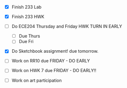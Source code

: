 - [x] Finish 233 Lab
- [x] Finish 233 HWK
- [ ] Do ECE204 Thursday and Friday HWK TURN IN EARLY
	- [ ] Due Thurs
	- [ ] Due Fri
- [x] Do Sketchbook assignment! due tomorrow.
- [ ] Work on RR10 due FRIDAY - DO EARLY
- [ ] Work on HWK 7 due FRIDAY - DO EARLY!!
- [ ] Work on art participation


